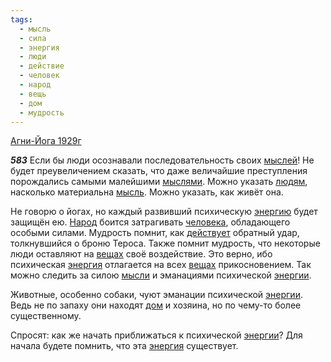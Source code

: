 ```yaml
---
tags:
  - мысль
  - сила
  - энергия
  - люди
  - действие
  - человек
  - народ
  - вещь
  - дом
  - мудрость
---
```


[Агни-Йога 1929г](https://127.0.0.1:4002/agni/1929)

___583___
Если бы люди осознавали последовательность своих [мыслей](../../../tags/#[мысль](../../../tags/#мысль))! Не будет преувеличением сказать, что даже величайшие преступления порождались самыми малейшими [мыслями](../../../tags/#[мысль](../../../tags/#мысль)). Можно указать [людям](../../../tags/#люди), насколько материальна [мысль](../../../tags/#мысль). Можно указать, как живёт она.   

Не говорю о йогах, но каждый развивший психическую [энергию](../../../tags/#[энергия](../../../tags/#энергия)) будет защищён ею. [Народ](../../../tags/#народ) боится затрагивать [человека](../../../tags/#человек), обладающего особыми силами. Мудрость помнит, как [действует](../../../tags/#[действие](../../../tags/#действие)) обратный удар, толкнувшийся о броню Тероса. Также помнит мудрость, что некоторые люди оставляют на [вещах](../../../tags/#вещь) своё воздействие. Это верно, ибо психическая [энергия](../../../tags/#энергия) отлагается на всех [вещах](../../../tags/#вещь) прикосновением. Так можно следить за силою [мысли](../../../tags/#мысль) и эманациями психической [энергии](../../../tags/#энергия).   

Животные, особенно собаки, чуют эманации психической [энергии](../../../tags/#энергия). Ведь не по запаху они находят [дом](../../../tags/#дом) и хозяина, но по чему-то более существенному.   

Спросят: как же начать приближаться к психической [энергии](../../../tags/#энергия)? Для начала будете помнить, что эта [энергия](../../../tags/#энергия) существует.